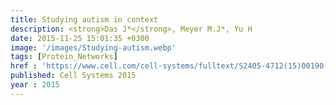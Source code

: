 ```yaml
---
title: Studying autism in context
description: <strong>Das J*</strong>, Meyer M.J*, Yu H
date: 2015-11-25 15:01:35 +0300
image: '/images/Studying-autism.webp'
tags: [Protein_Networks]
href : 'https://www.cell.com/cell-systems/fulltext/S2405-4712(15)00190-8?_returnURL=https%3A%2F%2Flinkinghub.elsevier.com%2Fretrieve%2Fpii%2FS2405471215001908%3Fshowall%3Dtrue'
published: Cell Systems 2015
year : 2015
---
```

